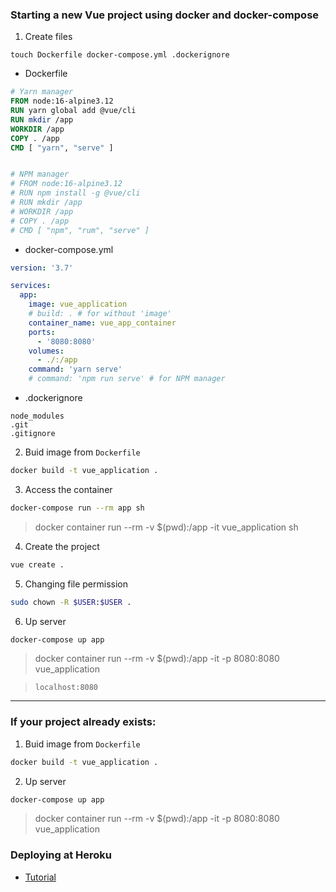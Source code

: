### Starting a new Vue project using docker and docker-compose

1. Create files
```
touch Dockerfile docker-compose.yml .dockerignore
```

* Dockerfile
```dockerfile
# Yarn manager
FROM node:16-alpine3.12
RUN yarn global add @vue/cli
RUN mkdir /app
WORKDIR /app
COPY . /app
CMD [ "yarn", "serve" ]


# NPM manager
# FROM node:16-alpine3.12
# RUN npm install -g @vue/cli
# RUN mkdir /app
# WORKDIR /app
# COPY . /app
# CMD [ "npm", "rum", "serve" ]
```

* docker-compose.yml
```yml
version: '3.7'

services:
  app:
    image: vue_application
    # build: . # for without 'image'
    container_name: vue_app_container
    ports:
      - '8080:8080'
    volumes:
      - ./:/app
    command: 'yarn serve'
    # command: 'npm run serve' # for NPM manager
```

* .dockerignore
```
node_modules
.git
.gitignore
```

2. Buid image from `Dockerfile`
```bash
docker build -t vue_application .
```

3. Access the container
```bash
docker-compose run --rm app sh
```
> docker container run --rm -v $(pwd):/app -it vue_application sh


4. Create the project
```bash
vue create .
```

5. Changing file permission

```bash
sudo chown -R $USER:$USER .
```

6. Up server

```bash
docker-compose up app
```
> docker container run --rm -v $(pwd):/app -it -p 8080:8080 vue_application

> `localhost:8080`


---


### If your project already exists:

1. Buid image from `Dockerfile`
```bash
docker build -t vue_application .
```

2. Up server

```bash
docker-compose up app
```
> docker container run --rm -v $(pwd):/app -it -p 8080:8080 vue_application

### Deploying at Heroku
- [Tutorial](https://betterprogramming.pub/deploying-a-vue-js-app-to-heroku-d16f95c07a04)
